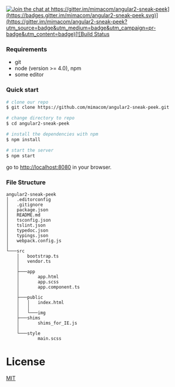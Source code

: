 [![Join the chat at https://gitter.im/mimacom/angular2-sneak-peek](https://badges.gitter.im/mimacom/angular2-sneak-peek.svg)](https://gitter.im/mimacom/angular2-sneak-peek?utm_source=badge&utm_medium=badge&utm_campaign=pr-badge&utm_content=badge)[![Build Status](https://travis-ci.org/mimacom/angular2-sneak-peek.svg?branch=master)](https://travis-ci.org/mimacom/angular2-sneak-peek)
### Requirements

  * git
  * node (version >= 4.0), npm
  * some editor

### Quick start
```bash
# clone our repo
$ git clone https://github.com/mimacom/angular2-sneak-peek.git

# change directory to repo
$ cd angular2-sneak-peek

# install the dependencies with npm
$ npm install

# start the server
$ npm start
```
go to [http://localhost:8080](http://localhost:8080) in your browser.

### File Structure
```
angular2-sneak-peek
│   .editorconfig
│   .gitignore
│   package.json
│   README.md
│   tsconfig.json
│   tslint.json
│   typedoc.json
│   typings.json
│   webpack.config.js
│
└───src
    │   bootstrap.ts
    │   vendor.ts
    │
    ├───app
    │       app.html
    │       app.scss
    │       app.component.ts
    │
    ├───public
    │   │   index.html
    │   │
    │   └───img
    ├───shims
    │       shims_for_IE.js
    │
    └───style
            main.scss
```

# License
 [MIT](/LICENSE)
